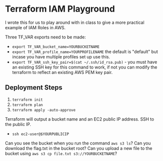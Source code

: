 # Terraform IAM Playground

I wrote this for us to play around with in class to give a more practical example of IAM Roles in AWS.

Three TF_VAR exports need to be made:

* `export TF_VAR_bucket_name=YOURBUCKETNAME`
* `export TF_VAR_profile_name=YOURPROFILENAME` the default is "default" but incase you have multiple profiles set up use this.
* `export TF_VAR_ssh_key_pair=$(cat ~/.ssh/id_rsa.pub)` - you must have an existing SSH key for this command to work, if not you can modify the terraform to reflect an existing AWS PEM key pair.

## Deployment Steps

1. `terraform init`
2. `terraform plan`
3. `terraform apply -auto-approve`

Terraform will output a bucket name and an EC2 public IP address. SSH to the public IP.

* `ssh ec2-user@$YOURPUBLICIP`

Can you see the bucket when you run the command `aws s3 ls`?
Can you download the flag.txt in the bucket root?
Can you upload a new file to the bucket using `aws s3 cp file.txt s3://YOURBUCKETNAME`?

